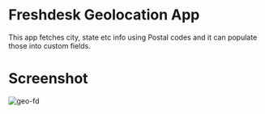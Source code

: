 # Freshdesk Geolocation App
This app fetches city, state etc info using Postal codes and it can populate those into custom fields.

# Screenshot

 ![geo-fd](https://github.com/SankettPatel/Geolocation-FD/assets/48343143/03d35c01-20f6-4dff-99f7-20167e59e092)
